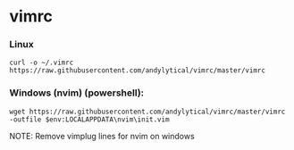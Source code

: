 # vimrc

### Linux
`curl -o ~/.vimrc https://raw.githubusercontent.com/andylytical/vimrc/master/vimrc`

### Windows (nvim) (powershell):
`wget https://raw.githubusercontent.com/andylytical/vimrc/master/vimrc -outfile $env:LOCALAPPDATA\nvim\init.vim`

NOTE: Remove vimplug lines for nvim on windows
